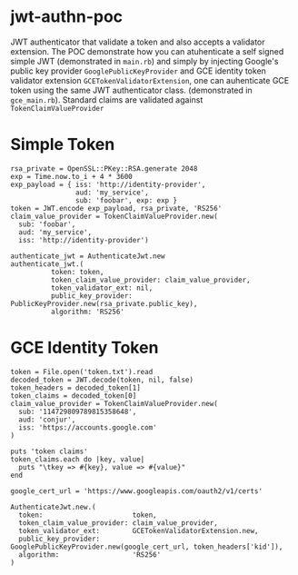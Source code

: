 # jwt-authn-poc
 JWT authenticator that validate a token and also accepts a validator extension.
 The POC demonstrate how you can atuhenticate a self signed simple JWT (demonstrated in `main.rb`) and simply by injecting Google's public key provider `GooglePublicKeyProvider` and GCE identity token validator extension `GCETokenValidatorExtension`, one can auhenticate GCE token using the same JWT authenticator class. (demonstrated in `gce_main.rb`).
 Standard claims are validated against `TokenClaimValueProvider` 
 
 
# Simple Token
```
rsa_private = OpenSSL::PKey::RSA.generate 2048
exp = Time.now.to_i + 4 * 3600
exp_payload = { iss: 'http://identity-provider',
                aud: 'my_service',
                sub: 'foobar', exp: exp }
token = JWT.encode exp_payload, rsa_private, 'RS256'
claim_value_provider = TokenClaimValueProvider.new(
  sub: 'foobar',
  aud: 'my_service',
  iss: 'http://identity-provider')

authenticate_jwt = AuthenticateJwt.new
authenticate_jwt.(
          token: token,
          token_claim_value_provider: claim_value_provider,
          token_validator_ext: nil,
          public_key_provider: PublicKeyProvider.new(rsa_private.public_key),
          algorithm: 'RS256'
```

# GCE Identity Token
```
token = File.open('token.txt').read
decoded_token = JWT.decode(token, nil, false)
token_headers = decoded_token[1]
token_claims = decoded_token[0]
claim_value_provider = TokenClaimValueProvider.new(
  sub: '114729809789815358648',
  aud: 'conjur',
  iss: 'https://accounts.google.com'
)

puts 'token claims'
token_claims.each do |key, value|
  puts "\tkey => #{key}, value => #{value}"
end

google_cert_url = 'https://www.googleapis.com/oauth2/v1/certs'

AuthenticateJwt.new.(
  token:                      token,
  token_claim_value_provider: claim_value_provider,
  token_validator_ext:        GCETokenValidatorExtension.new,
  public_key_provider:        GooglePublicKeyProvider.new(google_cert_url, token_headers['kid']),
  algorithm:                  'RS256'
)
```

